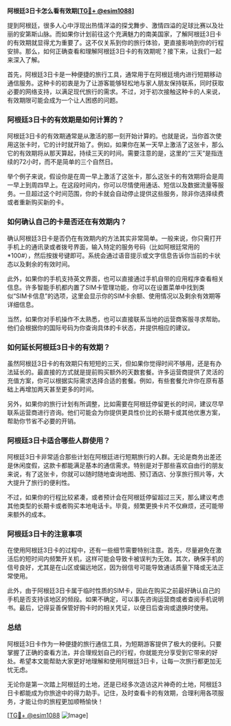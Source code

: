 **阿根廷3日卡怎么看有效期[[TG💪+ @esim1088](https://t.me/s/esim1088)]**

提到阿根廷，很多人心中浮现出热情洋溢的探戈舞步、激情四溢的足球比赛以及壮丽的安第斯山脉。而如果你计划前往这个充满魅力的南美国家，了解阿根廷3日卡的有效期就显得尤为重要了。这不仅关系到你的旅行体验，更直接影响到你的行程安排。那么，如何正确查看和理解阿根廷3日卡的有效期呢？接下来，让我们一起来深入了解。

首先，阿根廷3日卡是一种便捷的旅行工具，通常用于在阿根廷境内进行短期移动通信服务。这种卡的初衷是为了让游客能够轻松地与家人朋友保持联系，同时获取必要的网络支持，以满足现代旅行的需求。不过，对于初次接触这种卡的人来说，有效期限可能会成为一个让人困惑的问题。

### **阿根廷3日卡的有效期是如何计算的？**

阿根廷3日卡的有效期通常是从激活的那一刻开始计算的。也就是说，当你首次使用这张卡时，它的计时就开始了。例如，如果你在某一天早上激活了这张卡，那么它的有效期将从那天算起，持续三天的时间。需要注意的是，这里的“三天”是指连续的72小时，而不是简单的三个自然日。

举个例子来说，假设你是在周一早上激活了这张卡，那么这张卡的有效期将会是周一早上到周四早上。在这段时间内，你可以尽情使用通话、短信以及数据流量等服务。一旦超过这个时间范围，你的卡就会自动停止提供这些服务，除非你选择续费或者重新购买新的卡。

### **如何确认自己的卡是否还在有效期内？**

确认阿根廷3日卡是否仍在有效期内的方法其实非常简单。一般来说，你只需打开手机上的通讯录或者拨号界面，输入特定的服务号码（比如阿根廷常用的*100#），然后按拨号键即可。系统会通过语音提示或文字信息告诉你当前的卡状态以及剩余的有效时间。

此外，如果你的手机支持英文界面，也可以直接通过手机自带的应用程序查看相关信息。许多智能手机都内置了SIM卡管理功能，你可以在设置菜单中找到类似“SIM卡信息”的选项，这里会显示你的SIM卡余额、使用情况以及剩余有效期等详细信息。

当然，如果你对手机操作不太熟悉，也可以直接联系当地的运营商客服寻求帮助。他们会根据你的国际号码为你查询具体的卡状态，并提供相应的建议。

### **如何延长阿根廷3日卡的有效期？**

虽然阿根廷3日卡的有效期只有短短的三天，但如果你觉得时间不够用，还是有办法延长的。最直接的方式就是提前购买额外的天数套餐。许多运营商提供了灵活的充值方案，你可以根据实际需求选择合适的套餐。例如，有些套餐允许你在原有基础上再增加两天甚至更多的时间。

另外，如果你的旅行计划有所调整，比如需要在阿根廷停留更长的时间，建议尽早联系运营商进行咨询。他们可能会为你提供更具性价比的长期卡或其他优惠方案，帮助你节省不必要的开销。

### **阿根廷3日卡适合哪些人群使用？**

阿根廷3日卡非常适合那些计划在阿根廷进行短期旅行的人群。无论是商务出差还是休闲度假，这款卡都能满足基本的通信需求。特别是对于那些喜欢自由行的朋友来说，有了这张卡，你就可以随时随地查询地图、预订酒店、分享旅行照片等，大大提升了旅行的便利性。

不过，如果你的行程比较紧凑，或者预计会在阿根廷停留超过三天，那么建议考虑其他类型的长期卡或者购买本地电话卡。毕竟，频繁更换卡片不仅麻烦，还可能带来额外的成本。

### **阿根廷3日卡的注意事项**

在使用阿根廷3日卡的过程中，还有一些细节需要特别注意。首先，尽量避免在激活后的短时间内频繁开关机，这样可能会导致卡被误判为无效。其次，确保手机的信号良好，尤其是在山区或偏远地区，因为弱信号可能导致通话质量下降或无法正常使用。

此外，由于阿根廷3日卡属于临时性质的SIM卡，因此在购买之前最好确认自己的手机是否支持该地区的频段。如果不确定，可以事先咨询运营商或者查阅手机说明书。最后，记得妥善保管好购卡时的相关凭证，以便日后查询或退换时使用。

### **总结**

阿根廷3日卡作为一种便捷的旅行通信工具，为短期游客提供了极大的便利。只要掌握了正确的查看方法，并合理规划自己的行程，你就能充分享受到它带来的好处。希望本文能帮助大家更好地理解和使用阿根廷3日卡，让每一次旅行都更加无忧无虑。

无论你是第一次踏上阿根廷的土地，还是已经多次造访这片神奇的土地，阿根廷3日卡都能成为你旅途中的得力助手。记住，及时查看卡的有效期，合理利用各项服务，才能让你的旅程更加顺畅愉快！

[[TG💪+ @esim1088](https://t.me/s/esim1088) ![Image](https://i.postimg.cc/4NQfJmqS/Snipaste-2025-05-13-00-14-12.png)]